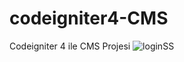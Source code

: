 # codeigniter4-CMS
Codeigniter 4 ile CMS Projesi
![loginSS](https://user-images.githubusercontent.com/60795718/195561812-a2ce1024-4795-43f4-8994-2a2b9e3129b8.png)
